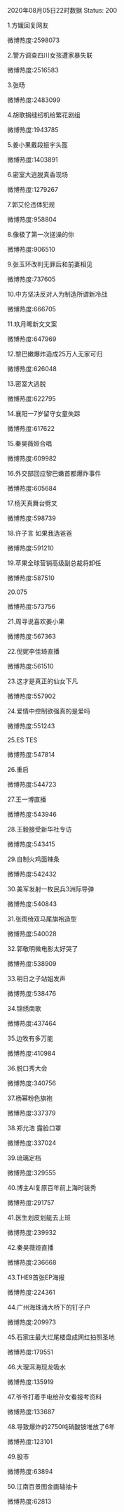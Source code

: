 2020年08月05日22时数据
Status: 200

1.方媛回复网友

微博热度:2598073

2.警方调查四川女孩遭家暴失联

微博热度:2516583

3.张旸

微博热度:2483099

4.胡歌捐缝纫机给繁花剧组

微博热度:1943785

5.姜小果戴段振宇头盔

微博热度:1403891

6.密室大逃脱真香现场

微博热度:1279267

7.郭艾伦违体犯规

微博热度:958804

8.像极了第一次搓澡的你

微博热度:906510

9.张玉环改判无罪后和前妻相见

微博热度:737605

10.中方坚决反对人为制造所谓新冷战

微博热度:666705

11.玖月晞新文文案

微博热度:647969

12.黎巴嫩爆炸造成25万人无家可归

微博热度:626048

13.密室大逃脱

微博热度:622795

14.襄阳一7岁留守女童失踪

微博热度:617622

15.秦昊薇娅合唱

微博热度:609982

16.外交部回应黎巴嫩首都爆炸事件

微博热度:605684

17.杨天真舞台劈叉

微博热度:598739

18.许子言 如果我选爸爸

微博热度:591210

19.苹果全球营销高级副总裁将卸任

微博热度:587510

20.075

微博热度:573756

21.周寻说喜欢姜小果

微博热度:567363

22.倪妮李佳琦直播

微博热度:561510

23.这才是真正的仙女下凡

微博热度:557902

24.爱情中控制欲强真的是爱吗

微博热度:551243

25.ES TES

微博热度:547814

26.重启

微博热度:544723

27.王一博直播

微博热度:543946

28.王毅接受新华社专访

微博热度:543415

29.自制火鸡面辣条

微博热度:542432

30.美军发射一枚民兵3洲际导弹

微博热度:540843

31.张雨绮双马尾旗袍造型

微博热度:540028

32.郭敬明微电影太好哭了

微博热度:538909

33.明日之子站姐发声

微博热度:538476

34.锦绣南歌

微博热度:437464

35.边牧有多万能

微博热度:410984

36.脱口秀大会

微博热度:340756

37.杨幂粉色旗袍

微博热度:337379

38.郑允浩 露脸口罩

微博热度:337024

39.琉璃定档

微博热度:329555

40.博主AI复原百年前上海时装秀

微博热度:291757

41.医生划皮划艇去上班

微博热度:239932

42.秦昊薇娅直播

微博热度:236668

43.THE9首张EP海报

微博热度:224361

44.广州海珠涌大桥下的钉子户

微博热度:209973

45.石家庄最大烂尾楼盘成网红拍照圣地

微博热度:179551

46.大理洱海现龙吸水

微博热度:135919

47.爷爷打着手电给孙女看报考资料

微博热度:133687

48.导致爆炸的2750吨硝酸铵堆放了6年

微博热度:123101

49.股市

微博热度:63894

50.江南百景图金画轴抽卡

微博热度:62813

